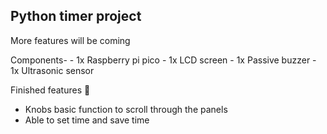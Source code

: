 ## Python timer project

More features will be coming

Components-
	- 1x Raspberry pi pico
	- 1x LCD screen
	- 1x Passive buzzer
	- 1x Ultrasonic sensor


Finished features 👏
  - Knobs basic function to scroll through the panels
  - Able to set time and save time
